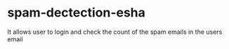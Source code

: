 # spam-dectection-esha
It allows user to login and check the count of the spam emails in the users email
